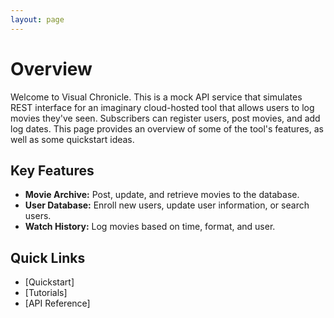 ```yaml
---
layout: page
---
```


# Overview

Welcome to Visual Chronicle. This is a mock API service that simulates REST interface for an imaginary cloud-hosted tool that allows users to log movies they've seen. Subscribers can register users, post movies, and add log dates. This page provides an overview of some of the tool's features, as well as some quickstart ideas. 

## Key Features

- **Movie Archive:** Post, update, and retrieve movies to the database.
- **User Database:** Enroll new users, update user information, or search users.
- **Watch History:** Log movies based on time, format, and user.

## Quick Links

- [Quickstart]
- [Tutorials]
- [API Reference]
